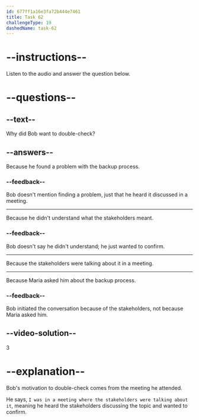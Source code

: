 ```yaml
---
id: 677ff1a16e3fa72b444e7461
title: Task 62
challengeType: 19
dashedName: task-62
---
```


<!-- (Audio) Bob: I was in a meeting where the stakeholders were talking about it and I just wanted to double-check. -->

# --instructions--

Listen to the audio and answer the question below.

# --questions--

## --text--

Why did Bob want to double-check?

## --answers--

Because he found a problem with the backup process.

### --feedback--

Bob doesn't mention finding a problem, just that he heard it discussed in a meeting.

---

Because he didn't understand what the stakeholders meant.

### --feedback--

Bob doesn't say he didn't understand; he just wanted to confirm.

---

Because the stakeholders were talking about it in a meeting.

---

Because Maria asked him about the backup process.

### --feedback--

Bob initiated the conversation because of the stakeholders, not because Maria asked him.

## --video-solution--

3

# --explanation--

Bob's motivation to double-check comes from the meeting he attended.

He says, `I was in a meeting where the stakeholders were talking about it`, meaning he heard the stakeholders discussing the topic and wanted to confirm.
